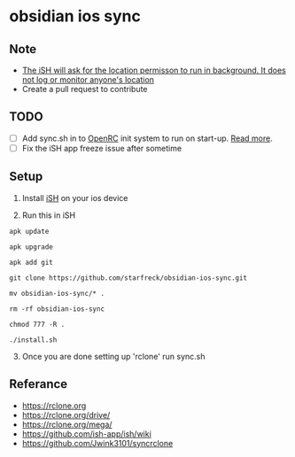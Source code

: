 # obsidian ios sync

## Note
- [The iSH will ask for the location permisson to run in background. It does not log or monitor anyone's location](https://github.com/ish-app/ish/wiki/Running-in-background)
- Create a pull request to contribute
## TODO
- [ ] Add sync.sh in to [OpenRC](https://wiki.alpinelinux.org/wiki/OpenRC) init system to run on start-up. [Read more](https://github.com/ish-app/ish/wiki/How-To-Enable-OpenRC-&-Start-Services-When-iSH-App-Starts).
- [ ] Fix the iSH app freeze issue after sometime

## Setup

1. Install [iSH](https://apps.apple.com/us/app/ish-shell/id1436902243) on your ios device

2. Run this in iSH

```shell
apk update

apk upgrade

apk add git

git clone https://github.com/starfreck/obsidian-ios-sync.git

mv obsidian-ios-sync/* .

rm -rf obsidian-ios-sync

chmod 777 -R .

./install.sh
```
3. Once you are done setting up 'rclone' run sync.sh

## Referance
- https://rclone.org
- https://rclone.org/drive/
- https://rclone.org/mega/
- https://github.com/ish-app/ish/wiki
- https://github.com/Jwink3101/syncrclone
